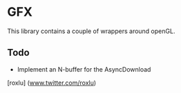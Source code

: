 # GFX

This library contains a couple of wrappers around openGL.

## Todo

 - Implement an N-buffer for the AsyncDownload

[roxlu] (www.twitter.com/roxlu)